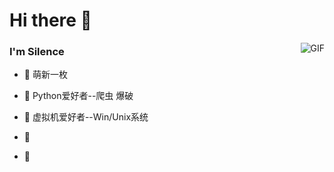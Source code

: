 <!--
**lexsaints/lexsaints** is a ✨ _special_ ✨ repository because its `README.md` (this file) appears on your GitHub profile.
-->
# Hi there 👋
<img align="right" alt="GIF" src="https://github.com/lexsaints/lexsaints/blob/master/snail_linux.jpg" />
 
### I'm Silence 
- 🌱 萌新一枚
- 🌱 Python爱好者--爬虫 爆破 
- 🌱 虚拟机爱好者--Win/Unix系统 

 
- 💬 
- 💬 
